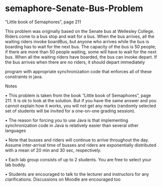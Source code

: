 # semaphore-Senate-Bus-Problem
“Little book of Semaphores”, page 211

This problem was originally based on the Senate bus at Wellesley College. Riders come to a bus
stop and wait for a bus. When the bus arrives, all the waiting riders invoke boardBus, but anyone who
arrives while the bus is boarding has to wait for the next bus. The capacity of the bus is 50 people; if there
are more than 50 people waiting, some will have to wait for the next bus. When all the waiting riders have
boarded, the bus can invoke depart. If the bus arrives when there are no riders, it should depart
immediately

program with appropriate synchronization code that enforces all of these constraints in
java.


Notes

• This problem is taken from the book “Little book of Semaphores”, page 211. It is ok to look at
the solution. But if you have the same answer and you cannot explain how it works, you will not
get any marks (randomly selected set of students will be invited for a one-on-one grading session).

• The reason for forcing you to use Java is that implementing synchronization code in Java is
relatively easier than several other languages

• Note that busses and riders will continue to arrive throughout the day. Assume inter-arrival time
of busses and riders are exponentially distributed with a mean of 20 min and 30 sec, respectively.

• Each lab group consists of up to 2 students. You are free to select your lab buddy.

• Students are encouraged to talk to the lecturer and instructors for any clarifications. Discussions
on Moodle are encouraged too
